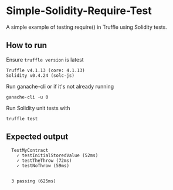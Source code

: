 # Simple-Solidity-Require-Test
A simple example of testing require() in Truffle using Solidity tests. 

## How to run

Ensure `truffle version` is latest  
  
```
Truffle v4.1.13 (core: 4.1.13)
Solidity v0.4.24 (solc-js)
```

Run ganache-cli or if it's not already running  
  
```
ganache-cli -u 0
```

Run Solidity unit tests with 

```
truffle test
```

## Expected output

```
  TestMyContract
    ✓ testInitialStoredValue (52ms)
    ✓ testTheThrow (72ms)
    ✓ testNoThrow (59ms)


  3 passing (625ms)
```
